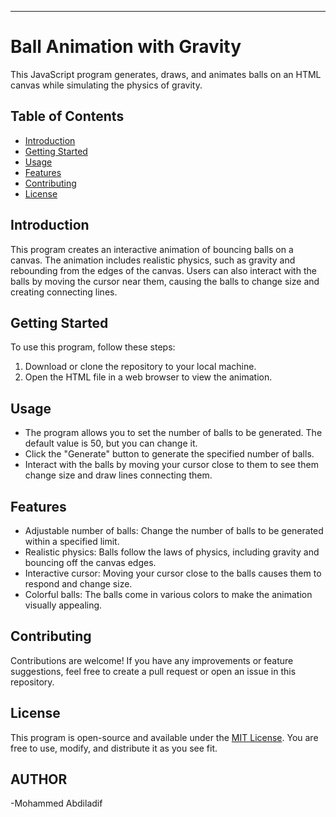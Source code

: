 

---

# Ball Animation with Gravity

This JavaScript program generates, draws, and animates balls on an HTML canvas while simulating the physics of gravity.

## Table of Contents

- [Introduction](#introduction)
- [Getting Started](#getting-started)
- [Usage](#usage)
- [Features](#features)
- [Contributing](#contributing)
- [License](#license)

## Introduction

This program creates an interactive animation of bouncing balls on a canvas. The animation includes realistic physics, such as gravity and rebounding from the edges of the canvas. Users can also interact with the balls by moving the cursor near them, causing the balls to change size and creating connecting lines.

## Getting Started

To use this program, follow these steps:

1. Download or clone the repository to your local machine.
2. Open the HTML file in a web browser to view the animation.

## Usage

- The program allows you to set the number of balls to be generated. The default value is 50, but you can change it.
- Click the "Generate" button to generate the specified number of balls.
- Interact with the balls by moving your cursor close to them to see them change size and draw lines connecting them.

## Features

- Adjustable number of balls: Change the number of balls to be generated within a specified limit.
- Realistic physics: Balls follow the laws of physics, including gravity and bouncing off the canvas edges.
- Interactive cursor: Moving your cursor close to the balls causes them to respond and change size.
- Colorful balls: The balls come in various colors to make the animation visually appealing.

## Contributing

Contributions are welcome! If you have any improvements or feature suggestions, feel free to create a pull request or open an issue in this repository.

## License

This program is open-source and available under the [MIT License](LICENSE). You are free to use, modify, and distribute it as you see fit.

## AUTHOR
-Mohammed Abdiladif


